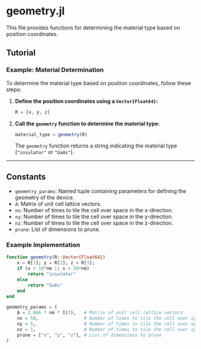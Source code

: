 # geometry.jl

This file provides functions for determining the material type based on position coordinates.

## Tutorial

### Example: Material Determination

To determine the material type based on position coordinates, follow these steps:

1. **Define the position coordinates using a `Vector{Float64}`:**
    ```julia
    R = [x, y, z]
    ```

2. **Call the `geometry` function to determine the material type:**
    ```julia
    material_type = geometry(R)
    ```
    The `geometry` function returns a string indicating the material type (`"insulator"` or `"GaAs"`).

---

## Constants

- `geometry_params`: Named tuple containing parameters for defining the geometry of the device.
- `A`: Matrix of unit cell lattice vectors.
- `nx`: Number of times to tile the cell over space in the x-direction.
- `ny`: Number of times to tile the cell over space in the y-direction.
- `nz`: Number of times to tile the cell over space in the z-direction.
- `prune`: List of dimensions to prune.

### Example Implementation

```julia
function geometry(R::Vector{Float64})
    x = R[1]; y = R[2]; z = R[3];
    if (x < 10*nm || x > 50*nm)
        return "insulator"
    else
        return "GaAs"
    end
end

geometry_params = (
    A = 2.866 * nm * I(3),   # Matrix of unit cell lattice vectors
    nx = 50,                 # Number of times to tile the cell over space in the x-direction
    ny = 5,                  # Number of times to tile the cell over space in the y-direction
    nz = 1,                  # Number of times to tile the cell over space in the z-direction
    prune = ["x", "y", "z"], # List of dimensions to prune
)
```